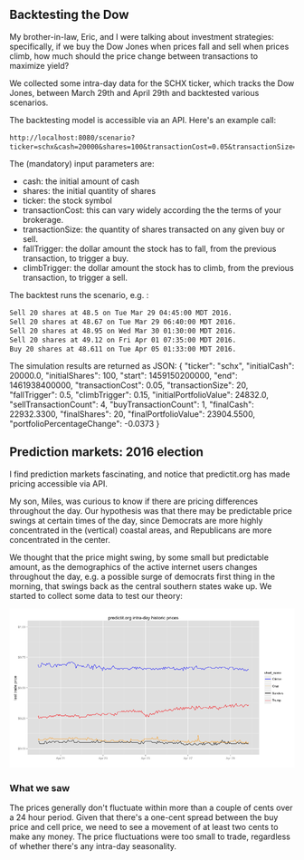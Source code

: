 ## Backtesting the Dow

My brother-in-law, Eric, and I were talking about investment strategies: specifically, if we buy the Dow Jones when prices fall and sell when prices climb, how much should the price change between transactions to maximize yield?

We collected some intra-day data for the SCHX ticker, which tracks the Dow Jones, between March 29th and April 29th and backtested various scenarios.

The backtesting model is accessible via an API. Here's an example call:

    http://localhost:8080/scenario?ticker=schx&cash=20000&shares=100&transactionCost=0.05&transactionSize=1&fallTrigger=0.15&climbTrigger=0.15

The (mandatory) input parameters are:
+ cash: the initial amount of cash
+ shares: the initial quantity of shares
+ ticker: the stock symbol
+ transactionCost: this can vary widely according the the terms of your brokerage.
+ transactionSize: the quantity of shares transacted on any given buy or sell.
+ fallTrigger: the dollar amount the stock has to fall, from the previous transaction, to trigger a buy.
+ climbTrigger: the dollar amount the stock has to climb, from the previous transaction, to trigger a sell.

The backtest runs the scenario, e.g. :

    Sell 20 shares at 48.5 on Tue Mar 29 04:45:00 MDT 2016.
    Sell 20 shares at 48.67 on Tue Mar 29 06:40:00 MDT 2016.
    Sell 20 shares at 48.95 on Wed Mar 30 01:30:00 MDT 2016.
    Sell 20 shares at 49.12 on Fri Apr 01 07:35:00 MDT 2016.
    Buy 20 shares at 48.611 on Tue Apr 05 01:33:00 MDT 2016.

The simulation results are returned as JSON:
    {
        "ticker": "schx",
        "initialCash": 20000.0,
        "initialShares": 100,
        "start": 1459150200000,
        "end": 1461938400000,
        "transactionCost": 0.05,
        "transactionSize": 20,
        "fallTrigger": 0.5,
        "climbTrigger": 0.15,
        "initialPortfolioValue": 24832.0,
        "sellTransactionCount": 4,
        "buyTransactionCount": 1,
        "finalCash": 22932.3300,
        "finalShares": 20,
        "finalPortfolioValue": 23904.5500,
        "portfolioPercentageChange": -0.0373
    }


## Prediction markets: 2016 election

I find prediction markets fascinating, and notice that predictit.org has made pricing accessible via API.

My son, Miles, was curious to know if there are pricing differences throughout the day. Our hypothesis was that there may be predictable price swings at certain times of the day, since Democrats are more highly concentrated in the (vertical) coastal areas, and Republicans are more concentrated in the center. 

We thought that the price might swing, by some small but predictable amount, as the demographics of the active internet users changes throughout the day, e.g. a possible surge of democrats first thing in the morning, that swings back as the central southern states wake up. We started to collect some data to test our theory:

![PredictIt.org last trade prices](predictit_election_last_trade_prices.png)

### What we saw ###

The prices generally don't fluctuate within more than a couple of cents over a 24 hour period. Given that there's a one-cent spread between the buy price and cell price, we need to see a movement of at least two cents to make any money. The price fluctuations were too small to trade, regardless of whether there's any intra-day seasonality.


